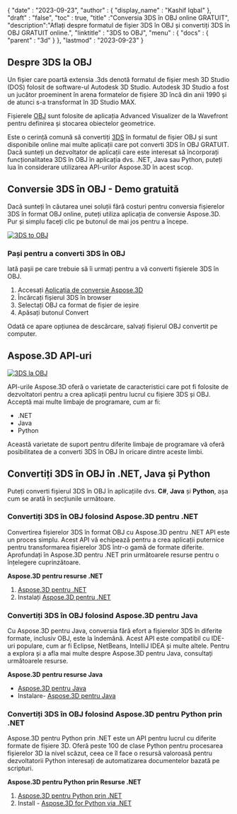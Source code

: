 {
  "date" : "2023-09-23",
  "author" : {
    "display_name" : "Kashif Iqbal"
},
  "draft" : "false",
  "toc" : true,
  "title" :"Conversia 3DS în OBJ online GRATUIT",
  "description":"Aflați despre formatul de fișier 3DS în OBJ și convertiți 3DS în OBJ GRATUIT online.",
  "linktitle" : "3DS to OBJ",
  "menu" : {
    "docs" : {
      "parent" : "3d"
}
},
  "lastmod" : "2023-09-23"
}

## Despre 3DS la OBJ

Un fișier care poartă extensia .3ds denotă formatul de fișier mesh 3D Studio (DOS) folosit de software-ul Autodesk 3D Studio. Autodesk 3D Studio a fost un jucător proeminent în arena formatelor de fișiere 3D încă din anii 1990 și de atunci s-a transformat în 3D Studio MAX.

Fișierele [OBJ](/ro/3d/obj/) sunt folosite de aplicația Advanced Visualizer de la Wavefront pentru definirea și stocarea obiectelor geometrice.

Este o cerință comună să convertiți [3DS](/ro/3d/3ds/) în formatul de fișier OBJ și sunt disponibile online mai multe aplicații care pot converti 3DS în OBJ GRATUIT. Dacă sunteți un dezvoltator de aplicații care este interesat să încorporați funcționalitatea 3DS în OBJ în aplicația dvs. .NET, Java sau Python, puteți lua în considerare utilizarea API-urilor Aspose.3D în acest scop.

## Conversie 3DS în OBJ - Demo gratuită

Dacă sunteți în căutarea unei soluții fără costuri pentru conversia fișierelor 3DS în format OBJ online, puteți utiliza aplicația de conversie Aspose.3D. Pur și simplu faceți clic pe butonul de mai jos pentru a începe.

[![3DS to OBJ](../3ds-to-obj.png)](https://products.aspose.app/3d/conversion/)

### Pași pentru a converti 3DS în OBJ

Iată pașii pe care trebuie să îi urmați pentru a vă converti fișierele 3DS în OBJ.

1. Accesați [Aplicația de conversie Aspose.3D](https://products.aspose.app/3d/conversion/)
1. Încărcați fișierul 3DS în browser
1. Selectați OBJ ca format de fișier de ieșire
1. Apăsați butonul Convert

Odată ce apare opțiunea de descărcare, salvați fișierul OBJ convertit pe computer.

## Aspose.3D API-uri

[![3DS la OBJ](../try-aspose-3d.png)](https://products.aspose.com/3d/)

API-urile Aspose.3D oferă o varietate de caracteristici care pot fi folosite de dezvoltatori pentru a crea aplicații pentru lucrul cu fișiere 3DS și OBJ. Acceptă mai multe limbaje de programare, cum ar fi:

* .NET
* Java
* Python

Această varietate de suport pentru diferite limbaje de programare vă oferă posibilitatea de a converti 3DS în OBJ în oricare dintre aceste limbi.

## Convertiți 3DS în OBJ în .NET, Java și Python

Puteți converti fișierul 3DS în OBJ în aplicațiile dvs. **C#**, **Java** și **Python**, așa cum se arată în secțiunile următoare.

### Convertiți 3DS în OBJ folosind Aspose.3D pentru .NET

Convertirea fișierelor 3DS în format OBJ cu Aspose.3D pentru .NET API este un proces simplu. Acest API vă echipează pentru a crea aplicații puternice pentru transformarea fișierelor 3DS într-o gamă de formate diferite. Aprofundați în Aspose.3D pentru .NET prin următoarele resurse pentru o înțelegere cuprinzătoare.

**Aspose.3D pentru resurse .NET**

1. [Aspose.3D pentru .NET](https://products.aspose.com/3d/net/)
1. Instalați [Aspose.3D pentru .NET](https://docs.aspose.com/3d/net/installation/)

### Convertiți 3DS în OBJ folosind Aspose.3D pentru Java

Cu Aspose.3D pentru Java, conversia fără efort a fișierelor 3DS în diferite formate, inclusiv OBJ, este la îndemână. Acest API este compatibil cu IDE-uri populare, cum ar fi Eclipse, NetBeans, IntelliJ IDEA și multe altele. Pentru a explora și a afla mai multe despre Aspose.3D pentru Java, consultați următoarele resurse.

**Aspose.3D pentru resurse Java**

* [Aspose.3D pentru Java](https://products.aspose.com/3d/java/)
* Instalare- [Aspose.3D pentru Java](https://docs.aspose.com/3d/java/installation/)

### Convertiți 3DS în OBJ folosind Aspose.3D pentru Python prin .NET

Aspose.3D pentru Python prin .NET este un API pentru lucrul cu diferite formate de fișiere 3D. Oferă peste 100 de clase Python pentru procesarea fișierelor 3D la nivel scăzut, ceea ce îl face o resursă valoroasă pentru dezvoltatorii Python interesați de automatizarea documentelor bazată pe scripturi.

**Aspose.3D pentru Python prin Resurse .NET**

1. [Aspose.3D pentru Python prin .NET](https://products.aspose.com/3d/python-net/)
1. Install - [Aspose.3D for Python via .NET](https://releases.aspose.com/3d/python-net/)
